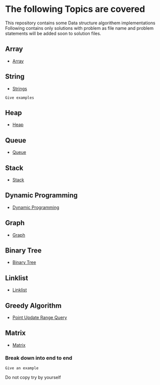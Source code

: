 
# The following Topics are covered 
This repository contains some Data structure algorithem implementations
Following contains only solutions with problem as file name and problem statements will be added soon to solution files.
## Array
* [Array](https://github.com/milrim/Algo-Wiki/tree/master/Array)

## String 
* [Strings](https://github.com/milrim/Algo-Wiki/tree/master/Strings)

```
Give examples
```
## Heap
* [Heap](https://github.com/milrim/Algo-Wiki/tree/master/Heap)
## Queue
* [Queue](https://github.com/milrim/Algo-Wiki/tree/master/Queues)
## Stack
* [Stack](https://github.com/milrim/Algo-Wiki/tree/master/Stack)
## Dynamic Programming
* [Dynamic Programming](https://github.com/milrim/Algo-Wiki/tree/master/Dynamic_problem)
## Graph 
* [Graph](https://github.com/milrim/Algo-Wiki/tree/master/Graph)
## Binary Tree
* [Binary Tree](https://github.com/milrim/Algo-Wiki/tree/master/Binary_tree)
## Linklist
* [Linklist](https://github.com/milrim/Algo-Wiki/tree/master/Linklist)
## Greedy Algorithm
* [Point Update Range Query]()
## Matrix
* [Matrix](https://github.com/milrim/Algo-Wiki/tree/master/Matrix)
### Break down into end to end 
```
Give an example
```

Do not copy try by yourself 

